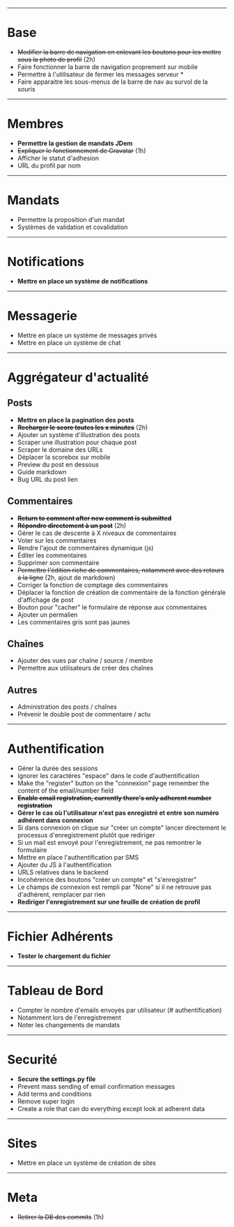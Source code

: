 ***
Base
====

* ~~Modifier la barre de navigation en enlevant les boutons pour les mettre sous la photo de profil~~ (2h)
* Faire fonctionner la barre de navigation proprement sur mobile
* Permettre à l'utilisateur de fermer les messages serveur *
* Faire apparaitre les sous-menus de la barre de nav au survol de la souris

***
Membres
=======

* **Permettre la gestion de mandats JDem**
* ~~Expliquer le fonctionnement de Gravatar~~ (1h)
* Afficher le statut d'adhesion
* URL du profil par nom


***
Mandats
=================

* Permettre la proposition d'un mandat
* Systèmes de validation et covalidation


***
Notifications
========

* **Mettre en place un système de notifications**



***
Messagerie
=================

* Mettre en place un système de messages privés
* Mettre en place un système de chat



***
Aggrégateur d'actualité
=======================

Posts
-----
* **Mettre en place la pagination des posts**
* ~~**Recharger le score toutes les x minutes**~~ (2h)
* Ajouter un système d'illustration des posts
* Scraper une illustration pour chaque post
* Scraper le domaine des URLs
* Déplacer la scorebox sur mobile
* Preview du post en dessous
* Guide markdown
* Bug URL du post lien

Commentaires
--------
* ~~**Return to comment after new comment is submitted**~~
* ~~**Répondre directement à un post**~~ (2h) 
* Gérer le cas de descente à X niveaux de commentaires
* Voter sur les commentaires
* Rendre l'ajout de commentaires dynamique (js)
* Éditer les commentaires
* Supprimer son commentaire
* ~~Permettre l'édition riche de commentaires, notamment avec des retours à la ligne~~ (2h, ajout de markdown)
* Corriger la fonction de comptage des commentaires
* Déplacer la fonction de création de commentaire de la fonction générale d'affichage de post
* Bouton pour "cacher" le formulaire de réponse aux commentaires
* Ajouter un permalien
* Les commentaires gris sont pas jaunes


Chaînes
-------
* Ajouter des vues par chaîne / source / membre
* Permettre aux utilisateurs de créer des chaînes

Autres
------
* Administration des posts / chaînes
* Prévenir le double post de commentaire / actu



***
Authentification
==============

* Gérer la durée des sessions
* Ignorer les caractères "espace" dans le code d'authentification
* Make the "register" button on the "connexion" page remember the content of the email/number field
* ~~**Enable email registration, currently there's only adherent number registration**~~
* **Gérer le cas où l'utilisateur n'est pas enregistré et entre son numéro adhérent dans connexion**
* Si dans connexion on clique sur "créer un compte" lancer directement le processus d'enregistrement plutôt que rediriger
* Si un mail est envoyé pour l'enregistrement, ne pas remontrer le formulaire
* Mettre en place l'authentification par SMS
* Ajouter du JS à l'authentification
* URLS relatives dans le backend
* Incohérence des boutons "créer un compte" et "s'enregistrer"
* Le champs de connexion est rempli par "None" si il ne retrouve pas d'adhérent, remplacer par rien
* **Rediriger l'enregistrement sur une feuille de création de profil**



***
Fichier Adhérents
=================

* **Tester le chargement du fichier**



***
Tableau de Bord
===============

* Compter le nombre d'emails envoyés par utilisateur (# authentification)
* Notamment lors de l'enregistrement
* Noter les changements de mandats


***
Securité
========

* **Secure the settings.py file**
* Prevent mass sending of email confirmation messages
* Add terms and conditions
* Remove super login
* Create a role that can do everything except look at adherent data



***
Sites
=====

* Mettre en place un système de création de sites



***
Meta
====

* ~~Retirer la DB des commits~~ (1h)